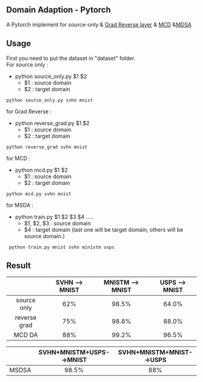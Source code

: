 ## Domain Adaption - Pytorch
A Pytorch implement for source-only & [Grad Reverse layer](https://arxiv.org/pdf/1409.7495.pdf) & [MCD](https://arxiv.org/pdf/1712.02560.pdf) &[MDSA](https://arxiv.org/pdf/1812.01754.pdf)
## Usage 
First you need to put the dataset in "dataset" folder.  
For source only :
- python source_only.py $1 $2
  - $1 : source domain 
  - $2 : target domain

```
python source_only.py svhn mnist
```
for Grad Reverse :
- python reverse_grad.py $1 $2
  - $1 : source domain
  - $2 : target domain
```
python reverse_grad svhn mnist
```
for MCD :  
- python mcd.py $1 $2
  - $1 : source domain
  - $2 : target domain
```
python mcd.py svhn mnist
```
for MSDA :  
- python train.py $1 $2 $3 $4 .....
  - $1, $2, $3 : source domain
  - $4 : target domain
(last one will be target domain, others will be source domain.)
```
 python train.py mnist svhn ministm usps
```

## Result

|              | SVHN  --> MNIST | MNISTM  --> MNIST  | USPS --> MNIST |
| :----------: | :-------------: | :----------------: | :------------: |
| source only  |       62%       |        98.5%       |      64.0%     |
| reverse grad |       75%       |        98.8%       |      88.0%     |
|    MCD DA    |       88%       |        99.2%       |      96.5%     |

|               | SVHN+MNISTM+USPS-->MNIST | SVHN+MNISTM+MNIST-->USPS | 
| :-----------: | :----------------------: | :----------------------: |
|     MSDSA     |           98.5%          |           88%            |
 
